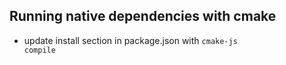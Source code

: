 ## Running native dependencies with cmake 
* update install section in package.json with <code>cmake-js compile</code>
